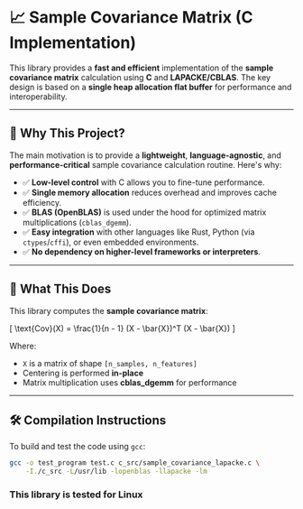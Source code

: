 # 📈 Sample Covariance Matrix (C Implementation)

This library provides a **fast and efficient** implementation of the **sample covariance matrix** calculation using **C** and **LAPACKE/CBLAS**. The key design is based on a **single heap allocation flat buffer** for performance and interoperability.

---

## 🚀 Why This Project?

The main motivation is to provide a **lightweight**, **language-agnostic**, and **performance-critical** sample covariance calculation routine. Here's why:

- ✅ **Low-level control** with C allows you to fine-tune performance.
- ✅ **Single memory allocation** reduces overhead and improves cache efficiency.
- ✅ **BLAS (OpenBLAS)** is used under the hood for optimized matrix multiplications (`cblas_dgemm`).
- ✅ **Easy integration** with other languages like Rust, Python (via `ctypes`/`cffi`), or even embedded environments.
- ✅ **No dependency on higher-level frameworks or interpreters**.

---

## 🧮 What This Does

This library computes the **sample covariance matrix**:

\[
\text{Cov}(X) = \frac{1}{n - 1} (X - \bar{X})^T (X - \bar{X})
\]

Where:

- `X` is a matrix of shape `[n_samples, n_features]`
- Centering is performed **in-place**
- Matrix multiplication uses **cblas_dgemm** for performance

---

## 🛠️ Compilation Instructions

To build and test the code using `gcc`:

```bash
gcc -o test_program test.c c_src/sample_covariance_lapacke.c \
    -I./c_src -L/usr/lib -lopenblas -llapacke -lm

```

### This library is tested for Linux

